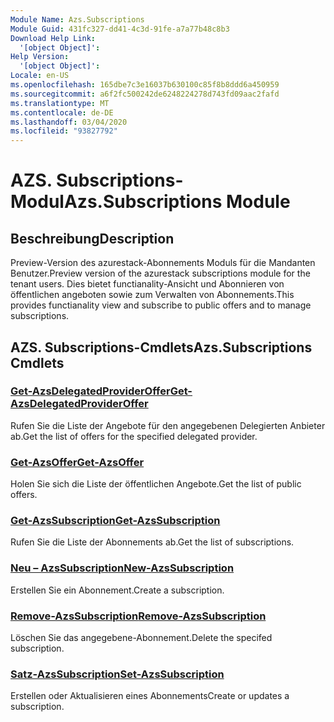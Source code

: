 ```yaml
---
Module Name: Azs.Subscriptions
Module Guid: 431fc327-dd41-4c3d-91fe-a7a77b48c8b3
Download Help Link:
  '[object Object]': 
Help Version:
  '[object Object]': 
Locale: en-US
ms.openlocfilehash: 165dbe7c3e16037b630100c85f8b8ddd6a450959
ms.sourcegitcommit: a6f2fc500242de6248224278d743fd09aac2fafd
ms.translationtype: MT
ms.contentlocale: de-DE
ms.lasthandoff: 03/04/2020
ms.locfileid: "93827792"
---
```

# <span data-ttu-id="a61f3-101">AZS. Subscriptions-Modul</span><span class="sxs-lookup"><span data-stu-id="a61f3-101">Azs.Subscriptions Module</span></span>
## <span data-ttu-id="a61f3-102">Beschreibung</span><span class="sxs-lookup"><span data-stu-id="a61f3-102">Description</span></span>
<span data-ttu-id="a61f3-103">Preview-Version des azurestack-Abonnements Moduls für die Mandanten Benutzer.</span><span class="sxs-lookup"><span data-stu-id="a61f3-103">Preview version of the azurestack subscriptions module for the tenant users.</span></span> <span data-ttu-id="a61f3-104">Dies bietet functianality-Ansicht und Abonnieren von öffentlichen angeboten sowie zum Verwalten von Abonnements.</span><span class="sxs-lookup"><span data-stu-id="a61f3-104">This provides functianality view and subscribe to public offers and to manage subscriptions.</span></span>

## <span data-ttu-id="a61f3-105">AZS. Subscriptions-Cmdlets</span><span class="sxs-lookup"><span data-stu-id="a61f3-105">Azs.Subscriptions Cmdlets</span></span>
### [<span data-ttu-id="a61f3-106">Get-AzsDelegatedProviderOffer</span><span class="sxs-lookup"><span data-stu-id="a61f3-106">Get-AzsDelegatedProviderOffer</span></span>](Get-AzsDelegatedProviderOffer.md)
<span data-ttu-id="a61f3-107">Rufen Sie die Liste der Angebote für den angegebenen Delegierten Anbieter ab.</span><span class="sxs-lookup"><span data-stu-id="a61f3-107">Get the list of offers for the specified delegated provider.</span></span>

### [<span data-ttu-id="a61f3-108">Get-AzsOffer</span><span class="sxs-lookup"><span data-stu-id="a61f3-108">Get-AzsOffer</span></span>](Get-AzsOffer.md)
<span data-ttu-id="a61f3-109">Holen Sie sich die Liste der öffentlichen Angebote.</span><span class="sxs-lookup"><span data-stu-id="a61f3-109">Get the list of public offers.</span></span>

### [<span data-ttu-id="a61f3-110">Get-AzsSubscription</span><span class="sxs-lookup"><span data-stu-id="a61f3-110">Get-AzsSubscription</span></span>](Get-AzsSubscription.md)
<span data-ttu-id="a61f3-111">Rufen Sie die Liste der Abonnements ab.</span><span class="sxs-lookup"><span data-stu-id="a61f3-111">Get the list of subscriptions.</span></span>

### [<span data-ttu-id="a61f3-112">Neu – AzsSubscription</span><span class="sxs-lookup"><span data-stu-id="a61f3-112">New-AzsSubscription</span></span>](New-AzsSubscription.md)
<span data-ttu-id="a61f3-113">Erstellen Sie ein Abonnement.</span><span class="sxs-lookup"><span data-stu-id="a61f3-113">Create a subscription.</span></span>

### [<span data-ttu-id="a61f3-114">Remove-AzsSubscription</span><span class="sxs-lookup"><span data-stu-id="a61f3-114">Remove-AzsSubscription</span></span>](Remove-AzsSubscription.md)
<span data-ttu-id="a61f3-115">Löschen Sie das angegebene-Abonnement.</span><span class="sxs-lookup"><span data-stu-id="a61f3-115">Delete the specifed subscription.</span></span>

### [<span data-ttu-id="a61f3-116">Satz-AzsSubscription</span><span class="sxs-lookup"><span data-stu-id="a61f3-116">Set-AzsSubscription</span></span>](Set-AzsSubscription.md)
<span data-ttu-id="a61f3-117">Erstellen oder Aktualisieren eines Abonnements</span><span class="sxs-lookup"><span data-stu-id="a61f3-117">Create or updates a subscription.</span></span>

